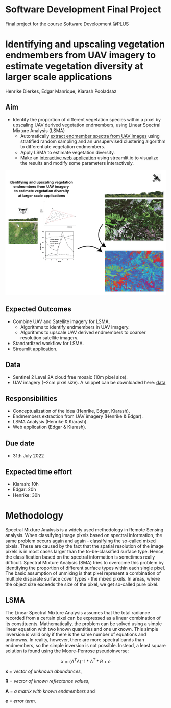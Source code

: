 # Software Development Final Project
Final project for the course Software Development @[PLUS](https://www.plus.ac.at/)

# Identifying and upscaling vegetation endmembers from UAV imagery to estimate vegetation diversity at larger scale applications
Henrike Dierkes, Edgar Manrique, Kiarash Pooladsaz

## Aim
- Identify the proportion of different vegetation species within a pixel by upscaling UAV derived vegetation endmembers, using Linear Spectral Mixture Analysis (LSMA)
    - Automatically [extract endmember spectra from UAV images](https://github.com/henriDierkes/SoftwareDev_Final) using stratified random sampling and an unsupervised clustering algorithm to differentiate vegetation endmembers.
    - Apply LSMA to estimate vegetation diversity.
    - Make an [interactive web application](https://edgarjoao30-softdev-app-streamlit-app-vy1ifg.streamlitapp.com/) using streamlit.io to visualize the results and modify some parameters interactively.

![UAV derived vegetation endmembers](img/SoftDev-01.png)

## Expected Outcomes
- Combine UAV and Satellite imagery for LSMA.
    - Algorithms to identify endmembers in UAV imagery.
    - Algorithms to upscale UAV derived endmembers to coarser resolution satellite imagery.
- Standardized workflow for LSMA.
- Streamlit application.

## Data
- Sentinel 2 Level 2A cloud free mosaic (10m pixel size). 
- UAV imagery (~2cm pixel size). A snippet can be downloaded here: [data](https://drive.google.com/file/d/1MwHWcYe6eTrshXEIjkoq8Zw0Fj8mYjyh/view?usp=sharing)

## Responsibilities
- Conceptualization of the idea (Henrike, Edgar, Kiarash).
- Endmembers extraction from UAV imagery (Henrike & Edgar).
- LSMA Analysis (Henrike & Kiarash).
- Web application (Edgar & Kiarash).

## Due date
- 31th July 2022

## Expected time effort
- Kiarash: 10h
- Edgar: 20h
- Henrike: 30h 

# Methodology 
Spectral Mixture Analysis is a widely used methodology in Remote Sensing analysis. When classifying image pixels based on spectral information, the same problem occurs again and again - classifying the so-called mixed pixels. These are caused by the fact that the spatial resolution of the image pixels is in most cases larger than the to-be-classified surface type. Hence, the classification based on the spectral information is sometimes really difficult.
Spectral Mixture Analysis (SMA) tries to overcome this problem by identifying the proportion of different surface types within each single pixel. The basic assumption of unmixing is that pixel represent a combination of multiple disparate surface cover types - the mixed pixels. In areas, where the object size exceeds the size of the pixel, we get so-called pure pixel. 

## LSMA
The Linear Spectral Mixture Analysis assumes that the total radiance recorded from a certain pixel can be expressed as a linear combination of its constituents. Mathematically, the problem can be solved using a simple linear equation with two known quantities and one unknown.
This simple inversion is valid only if there is the same number of equations and unknowns. In reality, however, there are more spectral bands than endmembers, so the simple inversion is not possible. Instead, a least square solution is found using the Moore-Penrose pseudoinverse:

$$x = (A^T A)^-1 * A^T * R + e$$        

**x** = *vector of unknown abundances*, 

**R** = *vector of known reflectance values*, 

**A** = *a matrix with known endmembers* and 

**e** = *error term*. 
